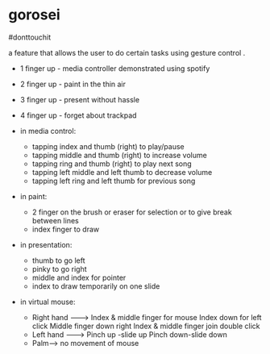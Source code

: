 # gorosei

#donttouchit 

a feature that allows the user to do certain tasks using gesture control .




- 1 finger up - media controller demonstrated using spotify
- 2 finger up - paint in the thin air
- 3 finger up - present without hassle
- 4 finger up - forget about trackpad

- in media control:
    - tapping index and thumb (right) to play/pause
    - tapping middle and thumb (right) to increase volume
    - tapping ring and thumb (right) to play next song
    - tapping left middle and left thumb to decrease volume
    - tapping left ring and left thumb for previous song

- in paint:
    - 2 finger on the brush or eraser for selection or to give break between lines
    - index finger to draw

- in presentation:
    - thumb to go left
    - pinky to go right
    - middle and index for pointer
    - index to draw temporarily on one slide

- in virtual mouse:
    - Right hand --->
       Index & middle finger for mouse
         Index down for️ left click
         Middle finger down  right
         Index & middle finger join double click 
    - Left hand ---> 
         Pinch up -slide up 
         Pinch down-slide down
    - Palm--> no movement of mouse
    
    
